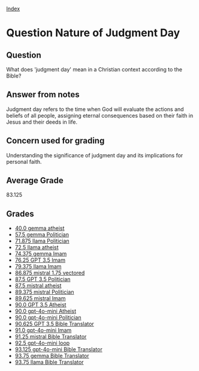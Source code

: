 
[Index](../../index.md)
# Question Nature of Judgment Day
## Question
What does 'judgment day' mean in a Christian context according to the Bible?

## Answer from notes
Judgment day refers to the time when God will evaluate the actions and beliefs of all people, assigning eternal consequences based on their faith in Jesus and their deeds in life.

## Concern used for grading
Understanding the significance of judgment day and its implications for personal faith.

## Average Grade
83.125

## Grades
 * [40.0 gemma atheist](../answers/gemma_atheist/Nature_of_Judgment_Day.md)
 * [57.5 gemma Politician](../answers/gemma_Politician/Nature_of_Judgment_Day.md)
 * [71.875 llama Politician](../answers/llama_Politician/Nature_of_Judgment_Day.md)
 * [72.5 llama atheist](../answers/llama_atheist/Nature_of_Judgment_Day.md)
 * [74.375 gemma Imam](../answers/gemma_Imam/Nature_of_Judgment_Day.md)
 * [76.25 GPT 3.5 Imam](../answers/GPT_3.5_Imam/Nature_of_Judgment_Day.md)
 * [79.375 llama Imam](../answers/llama_Imam/Nature_of_Judgment_Day.md)
 * [86.875 mistral 1.75 vectored](../answers/mistral_1.75_vectored/Nature_of_Judgment_Day.md)
 * [87.5 GPT 3.5 Politician](../answers/GPT_3.5_Politician/Nature_of_Judgment_Day.md)
 * [87.5 mistral atheist](../answers/mistral_atheist/Nature_of_Judgment_Day.md)
 * [89.375 mistral Politician](../answers/mistral_Politician/Nature_of_Judgment_Day.md)
 * [89.625 mistral Imam](../answers/mistral_Imam/Nature_of_Judgment_Day.md)
 * [90.0 GPT 3.5 Atheist](../answers/GPT_3.5_Atheist/Nature_of_Judgment_Day.md)
 * [90.0 gpt-4o-mini Atheist](../answers/gpt-4o-mini_Atheist/Nature_of_Judgment_Day.md)
 * [90.0 gpt-4o-mini Politician](../answers/gpt-4o-mini_Politician/Nature_of_Judgment_Day.md)
 * [90.625 GPT 3.5 Bible Translator](../answers/GPT_3.5_Bible_Translator/Nature_of_Judgment_Day.md)
 * [91.0 gpt-4o-mini Imam](../answers/gpt-4o-mini_Imam/Nature_of_Judgment_Day.md)
 * [91.25 mistral Bible Translator](../answers/mistral_Bible_Translator/Nature_of_Judgment_Day.md)
 * [92.5 gpt-4o-mini loop](../answers/gpt-4o-mini_loop/Nature_of_Judgment_Day.md)
 * [93.125 gpt-4o-mini Bible Translator](../answers/gpt-4o-mini_Bible_Translator/Nature_of_Judgment_Day.md)
 * [93.75 gemma Bible Translator](../answers/gemma_Bible_Translator/Nature_of_Judgment_Day.md)
 * [93.75 llama Bible Translator](../answers/llama_Bible_Translator/Nature_of_Judgment_Day.md)
